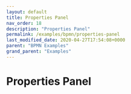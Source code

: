```yaml
---
layout: default
title: Properties Panel
nav_order: 18
description: "Properties Panel"
permalink: /examples/bpmn/properties-panel
last_modified_date: 2020-04-27T17:54:08+0000
parent: "BPMN Examples"
grand_parent: "Examples"
---
```


# Properties Panel
